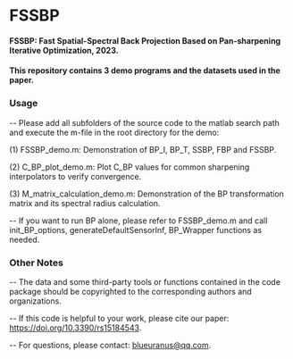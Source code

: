 # FSSBP
#### FSSBP: Fast Spatial-Spectral Back Projection Based on Pan-sharpening Iterative Optimization, 2023. 

#### This repository contains 3 demo programs and the datasets used in the paper.

### Usage

-- Please add all subfolders of the source code to the matlab search path and execute the m-file in the root directory for the demo: 

(1) FSSBP_demo.m: Demonstration of BP_I, BP_T, SSBP, FBP and FSSBP.

(2) C_BP_plot_demo.m: Plot C_BP values for common sharpening interpolators to verify convergence.

(3) M_matrix_calculation_demo.m: Demonstration of the BP transformation matrix and its spectral radius calculation.

-- If you want to run BP alone, please refer to FSSBP_demo.m and call init_BP_options, generateDefaultSensorInf, BP_Wrapper functions as needed.


### Other Notes

-- The data and some third-party tools or functions contained in the code package should be copyrighted to the corresponding authors and organizations.

-- If this code is helpful to your work, please cite our paper: https://doi.org/10.3390/rs15184543.

-- For questions, please contact: blueuranus@qq.com.
